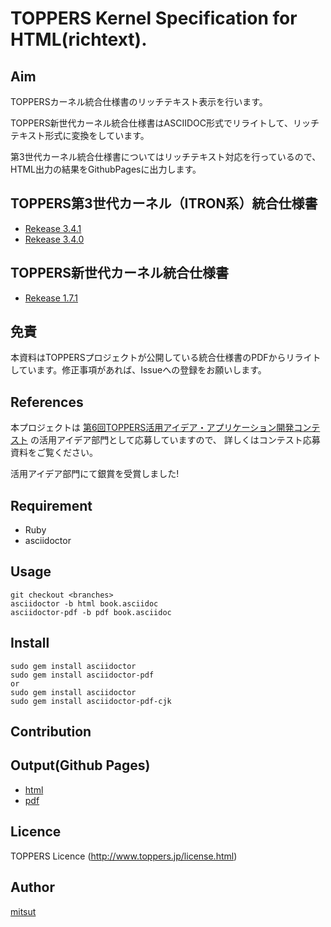 TOPPERS Kernel Specification for HTML(richtext).
====

## Aim
TOPPERSカーネル統合仕様書のリッチテキスト表示を行います。

TOPPERS新世代カーネル統合仕様書はASCIIDOC形式でリライトして、リッチテキスト形式に変換をしています。

第3世代カーネル統合仕様書についてはリッチテキスト対応を行っているので、HTML出力の結果をGithubPagesに出力します。

## TOPPERS第3世代カーネル（ITRON系）統合仕様書

* [Rekease 3.4.1](https://mitsut.github.io/toppers_kernel_spec/tgki_spec-341.html)
* [Rekease 3.4.0](https://mitsut.github.io/toppers_kernel_spec/tgki_spec-340.html)

## TOPPERS新世代カーネル統合仕様書

* [Rekease 1.7.1](https://mitsut.github.io/toppers_kernel_spec/ngki_spec-171.html)

## 免責
本資料はTOPPERSプロジェクトが公開している統合仕様書のPDFからリライトしています。修正事項があれば、Issueへの登録をお願いします。

## References
本プロジェクトは [第6回TOPPERS活用アイデア・アプリケーション開発コンテスト](https://www.toppers.jp/contest.html#2016) の活用アイデア部門として応募していますので、
詳しくはコンテスト応募資料をご覧ください。

活用アイデア部門にて銀賞を受賞しました!

## Requirement

* Ruby
* asciidoctor

## Usage

    git checkout <branches>
    asciidoctor -b html book.asciidoc
    asciidoctor-pdf -b pdf book.asciidoc

## Install

    sudo gem install asciidoctor
    sudo gem install asciidoctor-pdf
    or
    sudo gem install asciidoctor
    sudo gem install asciidoctor-pdf-cjk

## Contribution

## Output(Github Pages)

* [html](https://mitsut.github.io/toppers_kernel_spec/)
* [pdf](https://mitsut.github.io/toppers_kernel_spec/book.pdf)

## Licence

TOPPERS Licence (http://www.toppers.jp/license.html)

## Author

[mitsut](https://github.com/mitsut)

